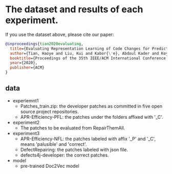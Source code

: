 # The dataset and results of each experiment.

If you use the dataset above, please cite our paper:

```bibtex
@inproceedings{tian2020evaluating, 
  title={Evaluating Representation Learning of Code Changes for Predicting Patch Correctness in Program Repair}, 
  author={Tian, Haoye and Liu, Kui and Kabor{\'e}, Abdoul Kader and Koyuncu, Anil and Li, Li and Klein, Jacques and Bissyand{\'e}, Tegawend{\'e} F.},
  booktitle={Proceedings of the 35th IEEE/ACM International Conference on Automated Software Engineering}, 
  year={2020}, 
  publisher={ACM}
} 
```

## data

* experiemnt1
  * Patches_train.zip: the developer patches as committed in five open source project repositories.
  * APR-Efficiency-PFL: the patches under the folders affixed with '\_C'.
* experiment2
  * The patches to be evaluated from RepairThemAll.
* experiment3
    * APR-Efficiency-NFL: the patches labeled with affix '\_P' and '\_C', means 'palusible' and 'correct'.
	* DefectRepairing: the patches labeled with json file.
	* defects4j-developer: the correct patches.
* model
  * pre-trained Doc2Vec model
